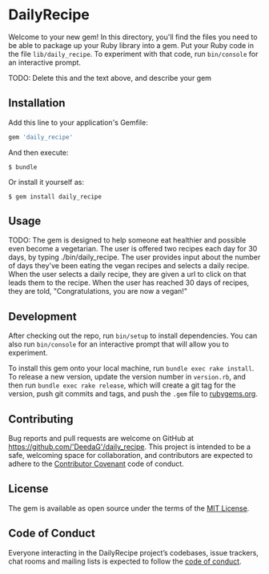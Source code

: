 # DailyRecipe

Welcome to your new gem! In this directory, you'll find the files you need to be able to package up your Ruby library into a gem. Put your Ruby code in the file `lib/daily_recipe`. To experiment with that code, run `bin/console` for an interactive prompt.

TODO: Delete this and the text above, and describe your gem

## Installation

Add this line to your application's Gemfile:

```ruby
gem 'daily_recipe'
```

And then execute:

    $ bundle

Or install it yourself as:

    $ gem install daily_recipe

## Usage

TODO: The gem is designed to help someone eat healthier and possible even become a vegetarian.  The user is offered two recipes each day for 30 days, by typing ./bin/daily_recipe.  The user provides input about the number of days they've been eating the vegan recipes and selects a daily recipe.  When the user selects a daily recipe, they are given a url to click on that leads them to the recipe.  When the user has reached 30 days of recipes, they are told, "Congratulations, you are now a vegan!"

## Development

After checking out the repo, run `bin/setup` to install dependencies. You can also run `bin/console` for an interactive prompt that will allow you to experiment.

To install this gem onto your local machine, run `bundle exec rake install`. To release a new version, update the version number in `version.rb`, and then run `bundle exec rake release`, which will create a git tag for the version, push git commits and tags, and push the `.gem` file to [rubygems.org](https://rubygems.org).

## Contributing

Bug reports and pull requests are welcome on GitHub at https://github.com/'DeedaG'/daily_recipe. This project is intended to be a safe, welcoming space for collaboration, and contributors are expected to adhere to the [Contributor Covenant](http://contributor-covenant.org) code of conduct.

## License

The gem is available as open source under the terms of the [MIT License](https://opensource.org/licenses/MIT).

## Code of Conduct

Everyone interacting in the DailyRecipe project’s codebases, issue trackers, chat rooms and mailing lists is expected to follow the [code of conduct](https://github.com/'DeedaG'/daily_recipe/blob/master/CODE_OF_CONDUCT.md).

